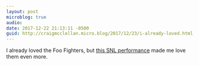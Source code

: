 ```yaml
---
layout: post
microblog: true
audio: 
date: 2017-12-22 21:13:11 -0500
guid: http://craigmcclellan.micro.blog/2017/12/23/i-already-loved.html
---
```

I already loved the Foo Fighters, but [this SNL performance](https://youtu.be/YIZcaYfrIms) made me love them even more.

